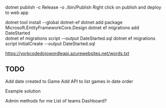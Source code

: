 dotnet publish -c Release -o ./bin/Publish
Right click on publish and deploy to web app

dotnet tool install --global dotnet-ef 
dotnet add package Microsoft.EntityFrameworkCore.Design
dotnet ef migrations add DateStarted             
dotnet ef migrations script --output DateStarted.sql
dotnet ef migrations script InitialCreate  --output DateStarted.sql 

https://yorkcodedojowordleapi.azurewebsites.net/words.txt

## TODO

Add date created to Game
Add API to list games in date order

Example solution

Admin methods for me
  List of teams
  Dashboard?